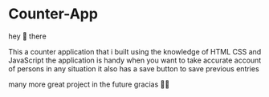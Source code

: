 # Counter-App

hey 👋 there

This a counter application that i built using the knowledge of HTML CSS and JavaScript
the application is handy when you want to take accurate account of persons in any situation 
it also has a save button to save previous entries


many more great project in the future gracias 🙏🏼
